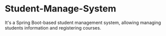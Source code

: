 # Student-Manage-System
It's a Spring Boot-based student management system, allowing managing students information and registering courses. 
